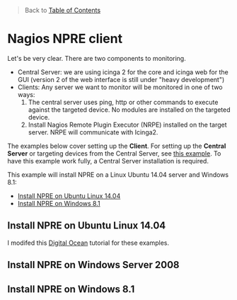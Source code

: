 > Back to [Table of Contents](https://github.com/jpfluger/examples)

# Nagios NPRE client

Let's be very clear. There are two components to monitoring. 

* Central Server: we are using icinga 2 for the core and icinga web for the GUI (version 2 of the web interface is still under "heavy development")
* Clients: Any server we want to monitor will be monitored in one of two ways:
  1. The central server uses ping, http or other commands to execute against the targeted device. No modules are installed on the targeted device.
  2. Install Nagios Remote Plugin Executor (NRPE) installed on the target server. NRPE will communicate with Icinga2.

The examples below cover setting up the **Client**. For setting up the **Central Server** or targeting devices from the Central Server, see [this example](https://github.com/jpfluger/examples/blob/master/ubuntu-14.04/icinga2-server.md).  To have this example work fully, a Central Server installation is required.

This example will install NPRE on a Linux Ubuntu 14.04 server and Windows 8.1:

* [Install NPRE on Ubuntu Linux 14.04](#install-npre-on-ubuntu-linux-14.04)
* [Install NPRE on Windows 8.1](#install-npre-on-windows-8.1)

## Install NPRE on Ubuntu Linux 14.04

I modifed this [Digital Ocean](https://www.digitalocean.com/community/tutorials/how-to-use-icinga-to-monitor-your-servers-and-services-on-ubuntu-14-04) tutorial for these examples.




## Install NPRE on Windows Server 2008



## Install NPRE on Windows 8.1

